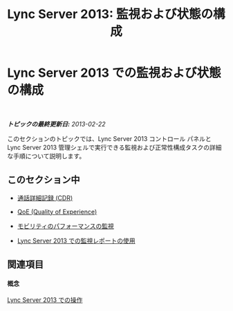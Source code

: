﻿---
title: 'Lync Server 2013: 監視および状態の構成'
TOCTitle: 監視および状態の構成
ms:assetid: 0b9b44c4-06ad-4b89-b87d-62448f936ab8
ms:mtpsurl: https://technet.microsoft.com/ja-jp/library/Gg520950(v=OCS.15)
ms:contentKeyID: 48271223
ms.date: 05/19/2016
mtps_version: v=OCS.15
ms.translationtype: HT
---

# Lync Server 2013 での監視および状態の構成

 

_**トピックの最終更新日:** 2013-02-22_

このセクションのトピックでは、Lync Server 2013 コントロール パネルと Lync Server 2013 管理シェルで実行できる監視および正常性構成タスクの詳細な手順について説明します。

## このセクション中

  - [通話詳細記録 (CDR)](lync-server-2013-call-detail-recording-cdr.md)

  - [QoE (Quality of Experience)](lync-server-2013-quality-of-experience-qoe.md)

  - [モビリティのパフォーマンスの監視](lync-server-2013-monitoring-mobility-for-performance.md)

  - [Lync Server 2013 での監視レポートの使用](lync-server-2013-using-monitoring-reports.md)

## 関連項目

#### 概念

[Lync Server 2013 での操作](lync-server-2013-operations.md)

